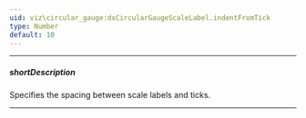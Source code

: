 ```yaml
---
uid: viz\circular_gauge:dxCircularGaugeScaleLabel.indentFromTick
type: Number
default: 10
---
```

---
##### shortDescription
Specifies the spacing between scale labels and ticks.

---
